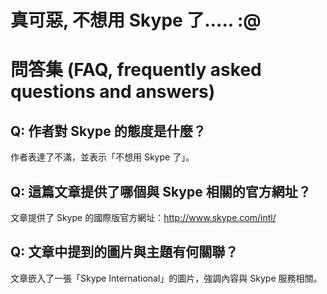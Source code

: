# 真可惡, 不想用 Skype 了….. :@

# 問答集 (FAQ, frequently asked questions and answers)

## Q: 作者對 Skype 的態度是什麼？
作者表達了不滿，並表示「不想用 Skype 了」。

## Q: 這篇文章提供了哪個與 Skype 相關的官方網址？
文章提供了 Skype 的國際版官方網址：http://www.skype.com/intl/

## Q: 文章中提到的圖片與主題有何關聯？
文章嵌入了一張「Skype International」的圖片，強調內容與 Skype 服務相關。